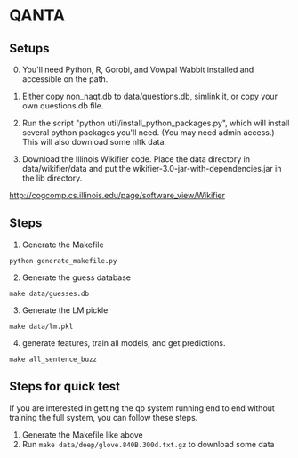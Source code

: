 # QANTA

## Setups
0.  You'll need Python, R, Gorobi, and Vowpal Wabbit installed and accessible on the
    path.

1. Either copy non_naqt.db to data/questions.db, simlink it, or copy your own questions.db file.

2.  Run the script "python util/install_python_packages.py", which will install
several python packages you'll need.  (You may need admin access.)  This will
also download some nltk data.

3. Download the Illinois Wikifier code.  Place the data directory in
   data/wikifier/data and put the wikifier-3.0-jar-with-dependencies.jar in the lib
   directory.

http://cogcomp.cs.illinois.edu/page/software_view/Wikifier

## Steps

1.  Generate the Makefile

``python generate_makefile.py``

2.  Generate the guess database

``make data/guesses.db``

3.  Generate the LM pickle

``make data/lm.pkl``

4. generate features, train all models, and get predictions.

``make all_sentence_buzz``


## Steps for quick test
If you are interested in getting the qb system running end to end without training the full system,
you can follow these steps.

1. Generate the Makefile like above
2. Run `make data/deep/glove.840B.300d.txt.gz` to download some data

